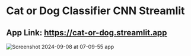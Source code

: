 # Cat or Dog Classifier CNN Streamlit
## App Link: https://cat-or-dog.streamlit.app

![Screenshot 2024-09-08 at 07-09-55 app](https://github.com/user-attachments/assets/39474c96-4220-4354-93e8-775e45902e6a)
